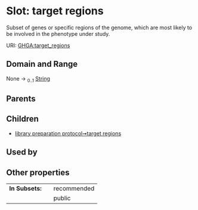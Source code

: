 
# Slot: target regions


Subset of genes or specific regions of the genome, which are most likely to be involved in the phenotype under study.

URI: [GHGA:target_regions](https://w3id.org/GHGA/target_regions)


## Domain and Range

None &#8594;  <sub>0..1</sub> [String](types/String.md)

## Parents


## Children

 *  [library preparation protocol➞target regions](library_preparation_protocol_target_regions.md)

## Used by


## Other properties

|  |  |  |
| --- | --- | --- |
| **In Subsets:** | | recommended |
|  | | public |

